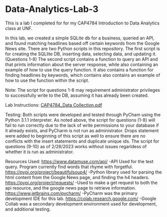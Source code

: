 # Data-Analytics-Lab-3

This is a lab I completed for for my CAP4784 Introduction to Data Analytics class at UNF.

In this lab, we created a simple SQLite db for a business, queried an API, and found matching headlines based off certain keywords from the Google News site.
There are two Python scripts in this repository.
  The first script is for creating the SQLlite DB, inserting data, selecting data, and updating it. (Questions 1-8)
  The second script contains a function to query an API and that prints information about the server response, while also containing an example of how 
  to use the query function. It also contains a function for finding headlines by keywords, which contains also contains an example of how to use the function
  within the script.

Note: The script for questions 1-8 may requirement administrator privileges to successfully write to the DB, assuming it has already been created.

Lab Instructions:
[CAP4784_Data Collection.pdf](https://github.com/Windz-GameDev/Data-Analytics-Lab-3/files/10853962/CAP4784_Data.Collection.pdf)

Testing:
  Both scripts were developed and tested through PyCham using the Python 3.1.1 interpreter.
  As noted above, the script for questions (1-8) will fail to run correctly due to the lack of write permissions to your database 
  if it already exists, and PyCharm is not run as administrator. Drops statement were added to beginning of this script as well to ensure 
  there are no conflicts with the insert statements and duplicate unique ids. The script for questions (9-10) as of 2/28/2023 works without issues
  regarldess of whether it is run as administrator.
  
Resources Used:
     https://www.datamuse.com/api/
     -API Used for the test query. Program currently find words that rhyme with forgetful.
     https://pypi.org/project/beautifulsoup4/
     -Python library used for parsing the html content from the Google News page, and finding the h4 headers.
     https://pypi.org/project/requests/
     -Used to make a get request to both the api resource, and the google news page to retrieve information. 
     https://www.jetbrains.com/pycharm/
     -PyCharm was the primary development IDE for this lab.
     https://colab.research.google.com/
     -Google Collab was a secondary development environment used for development, and additional testing.
